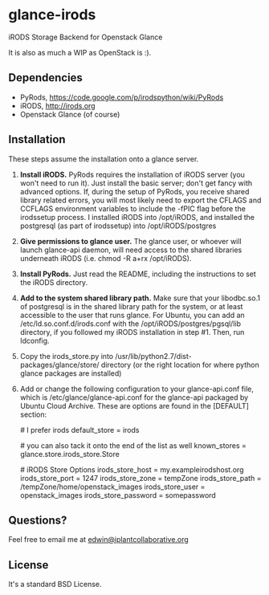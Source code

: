 glance-irods
============

iRODS Storage Backend for Openstack Glance

It is also as much a WIP as OpenStack is :).

Dependencies
------------
* PyRods, https://code.google.com/p/irodspython/wiki/PyRods
* iRODS, http://irods.org
* Openstack Glance (of course)

Installation
------------
These steps assume the installation onto a glance server.

1. **Install iRODS.** PyRods requires the installation of iRODS server (you won't need to run it).  Just install the basic server; don't get fancy with advanced options.  If, during the setup of PyRods, you receive shared library related errors, you will most likely need to export the CFLAGS and CCFLAGS environment variables to include the -fPIC flag before the irodssetup process.  I installed iRODS into /opt/iRODS, and installed the postgresql (as part of irodssetup) into /opt/iRODS/postgres
2. **Give permissions to glance user.**  The glance user, or whoever will launch glance-api daemon, will need access to the shared libraries underneath iRODS (i.e. chmod -R a+rx /opt/iRODS).
3. **Install PyRods.** Just read the README, including the instructions to set the iRODS directory.
4. **Add to the system shared library path.** Make sure that your libodbc.so.1 of postgresql is in the shared library path for the system, or at least accessible to the user that runs glance.  For Ubuntu, you can add an /etc/ld.so.conf.d/irods.conf with the /opt/iRODS/postgres/pgsql/lib directory, if you followed my iRODS installation in step #1.  Then, run ldconfig.
5. Copy the irods_store.py into /usr/lib/python2.7/dist-packages/glance/store/ directory (or the right location for where python glance packages are installed)
6. Add or change the following configuration to your glance-api.conf file, which is /etc/glance/glance-api.conf for the glance-api packaged by Ubuntu Cloud Archive.  These are options are found in the [DEFAULT] section:

    \# I prefer irods
    default_store = irods

    \# you can also tack it onto the end of the list as well
    known_stores = glance.store.irods_store.Store

    \# iRODS Store Options
    irods_store_host = my.exampleirodshost.org
    irods_store_port = 1247
    irods_store_zone = tempZone
    irods_store_path = /tempZone/home/openstack_images
    irods_store_user = openstack_images
    irods_store_password = somepassword

Questions?
----------
Feel free to email me at edwin@iplantcollaborative.org

License
-------
It's a standard BSD License.
